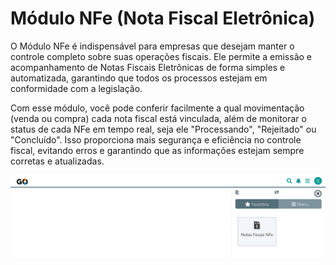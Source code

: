 # Módulo NFe (Nota Fiscal Eletrônica)

O Módulo NFe é indispensável para empresas que desejam manter o controle completo sobre suas operações fiscais. Ele permite a emissão e acompanhamento de Notas Fiscais Eletrônicas de forma simples e automatizada, garantindo que todos os processos estejam em conformidade com a legislação.

Com esse módulo, você pode conferir facilmente a qual movimentação (venda ou compra) cada nota fiscal está vinculada, além de monitorar o status de cada NFe em tempo real, seja ele "Processando", "Rejeitado" ou "Concluído". Isso proporciona mais segurança e eficiência no controle fiscal, evitando erros e garantindo que as informações estejam sempre corretas e atualizadas.

![](/erp-v2/marketplace/extensions/br.com.gestao-online.module.nfe/assets/modoulo_nfe_01.png)